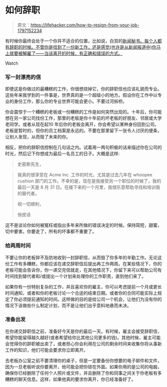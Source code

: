 # 如何辞职

> 原文：<https://lifehacker.com/how-to-resign-from-your-job-1797152234>

有时候你最终会处于一个你并不适合的位置，比如说，白宫的[新闻秘书。每个人都有辞职的时候。不管你是找到了一份新工作，还是感觉(也许是从新闻报道中)你马上就要被解雇了——当该离开的时候，有正确和错误的方式。](https://www.nytimes.com/2017/07/21/us/politics/sean-spicer-resigns-as-white-house-press-secretary.html?_r=0) 

Watch

### 写一封漂亮的信

即使这是你做过的最糟糕的工作，你很想烧掉它，你的辞职信也应该礼貌而专业。这些年来我学到的一件事是，世界真的是一个超级小的地方。假设你在工作中以专业的身份工作，那么你的专业世界可能会更小。不要过河拆桥。

你会震惊于一个糟糕的老板或一份糟糕的工作是如何突然出现的。十年后，你可能想在另一家公司找份工作，那里的老板是你十年前的坏老板的好朋友、邻居或大学老同学。或者从现在起10 年后你的老板会离开，你会希望以某种身份回到公司。老板是暂时的，但你的员工档案是永远的。不要在那里留下一张令人讨厌的便条，让别人发现，从而毁了未来的你。

相反，把你的辞职信控制在几句话之内。试着用一两句积极的话来描述你在公司的时光，然后记下你想成为最后一名员工的日子。大概是这样:

> 史密斯先生，

> 我真的很享受在 Acme Inc .工作的时光，尤其是过去几年在 whoopee cushion 部门的工作。不幸的是，现在是我接受另一个职位的时候了。我的最后一天是 8 月 31 日。在接下来的一个月里，我很乐意帮助寻找和培训我的替代者。
> 
> 祝一切顺利，
> 
> 俏皮话

这不是谈论你如何被冤枉或指出多年来所做的错误决定的时候。保持简短，甜蜜，切中要害。你要走了，所有的坏事都不重要了。

### 给两周时间

不要让你的老板猝不及防地收到一封辞职信，从而毁了你多年的辛勤工作。无论这份工作有多糟糕，你都应该在递交辞职信后提出再工作两周。在某些情况下，你的老板可能会告诉你，你一递交完信就走，在其他情况下，你留下来可以帮助公司有时间找到替代者和/或提出一个计划来处理你的工作职责，直到他们来了。

如果你有一份特别复杂的工作，并且喜欢你的雇主，你可以考虑提前一个月或更长时间通知，或者和你的老板讨论一个合适的结束日期。或者你的合同可能实际上规定了你必须提前通知的时间。这样做的目的是给公司一个机会，让他们为没有你的情况下该做些什么制定计划，而不是让他们出乎意料地悬而未决。

### 准备出发

在你递交辞职信之前，准备好今天是你的最后一天。有时候，雇主会接受辞职信，希望你能留得越久越好(或者希望给你比其他公司更多的钱)。其他时候，雇主可能会觉得你的辞职被出卖了，或者担心你会利用在公司的剩余时间来收集你将从事新工作的知识，他们可能会要求你立即离开。

去老板办公室之前不要清理你的桌子，但是一定要备份你想要的电子邮件和文件，因为一旦老板听说你要离开，他可能会把你锁在外面。如果你用的是公司的电脑，确保你已经删除了任何个人照片或文件，并且删除了你和同事之间关于你老板有多糟糕的聊天信息。这样，如果他真的要求你离开，你已经准备好了。